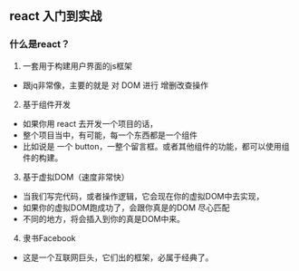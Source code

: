 ## react 入门到实战

### 什么是react？
1. 一套用于构建用户界面的js框架
* 跟jq非常像，主要的就是 对 DOM 进行 增删改查操作
2. 基于组件开发
* 如果你用 react 去开发一个项目的话，
* 整个项目当中，有可能，每一个东西都是一个组件
* 比如说是 一个 button，一整个留言框。或者其他组件的功能，都可以使用组件的构建。
3. 基于虚拟DOM（速度非常快）
* 当我们写完代码，或者操作逻辑，它会现在你的虚拟DOM中去实现，
* 如果你的虚拟DOM跑成功了，会跟你真是的DOM 尽心匹配
* 不同的地方，将会插入到你的真是DOM中来。
4. 隶书Facebook
* 这是一个互联网巨头，它们出的框架，必属于经典了。
